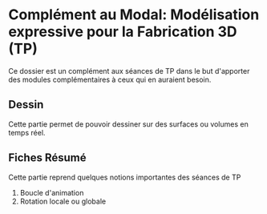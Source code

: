 # Complément au Modal: Modélisation expressive pour la Fabrication 3D (TP)

Ce dossier est un complément aux séances de TP dans le but d'apporter des modules complémentaires à ceux qui en auraient besoin.

## Dessin

Cette partie permet de pouvoir dessiner sur des surfaces ou volumes en temps réel.

## Fiches Résumé 

Cette partie reprend quelques notions importantes des séances de TP 
 1) Boucle d'animation 
 2) Rotation locale ou globale
